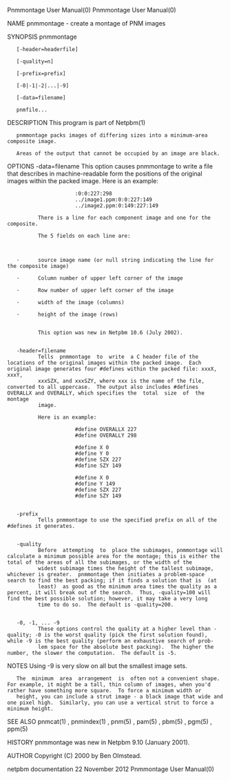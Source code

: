 Pnmmontage User Manual(0)                                                                                                                                                           Pnmmontage User Manual(0)



NAME
       pnmmontage - create a montage of PNM images


SYNOPSIS
       pnmmontage

       [-header=headerfile]

       [-quality=n]

       [-prefix=prefix]

       [-0|-1|-2|...|-9]

       [-data=filename]

       pnmfile...


DESCRIPTION
       This program is part of Netpbm(1)

       pnmmontage packs images of differing sizes into a minimum-area composite image.

       Areas of the output that cannot be occupied by an image are black.



OPTIONS
       -data=filename
              This option causes pnmmontage to write a file that describes in machine-readable form the positions of the original images within the packed image.  Here is an example:

                          :0:0:227:298
                          ../image1.ppm:0:0:227:149
                          ../image2.ppm:0:149:227:149

              There is a line for each component image and one for the composite.

              The 5 fields on each line are:



       ·      source image name (or null string indicating the line for the composite image)

       ·      Column number of upper left corner of the image

       ·      Row number of upper left corner of the image

       ·      width of the image (columns)

       ·      height of the image (rows)


              This option was new in Netpbm 10.6 (July 2002).


       -header=filename
              Tells  pnmmontage  to  write  a C header file of the locations of the original images within the packed image.  Each original image generates four #defines within the packed file: xxxX, xxxY,
              xxxSZX, and xxxSZY, where xxx is the name of the file, converted to all uppercase.  The output also includes #defines OVERALLX and OVERALLY, which specifies the  total  size  of  the  montage
              image.

              Here is an example:

                          #define OVERALLX 227
                          #define OVERALLY 298

                          #define X 0
                          #define Y 0
                          #define SZX 227
                          #define SZY 149

                          #define X 0
                          #define Y 149
                          #define SZX 227
                          #define SZY 149


       -prefix
              Tells pnmmontage to use the specified prefix on all of the #defines it generates.


       -quality
              Before  attempting  to  place the subimages, pnmmontage will calculate a minimum possible area for the montage; this is either the total of the areas of all the subimages, or the width of the
              widest subimage times the height of the tallest subimage, whichever is greater.  pnmmontage then initiates a problem-space search to find the best packing; if it finds a solution that is  (at
              least)  as good as the minimum area times the quality as a percent, it will break out of the search.  Thus, -quality=100 will find the best possible solution; however, it may take a very long
              time to do so.  The default is -quality=200.


       -0, -1, ... -9
              These options control the quality at a higher level than -quality; -0 is the worst quality (pick the first solution found), while -9 is the best quality (perform an exhaustive search of prob-
              lem space for the absolute best packing).  The higher the number, the slower the computation.  The default is -5.





NOTES
       Using -9 is very slow on all but the smallest image sets.

       The  minimum  area  arrangement  is  often not a convenient shape.  For example, it might be a tall, thin column of images, when you'd rather have something more square.  To force a minimum width or
       height, you can include a strut image - a black image that wide and one pixel high.  Similarly, you can use a vertical strut to force a minimum height.



SEE ALSO
       pnmcat(1) , pnmindex(1) , pnm(5) , pam(5) , pbm(5) , pgm(5) , ppm(5)



HISTORY
       pnmmontage was new in Netpbm 9.10 (January 2001).



AUTHOR
       Copyright (C) 2000 by Ben Olmstead.



netpbm documentation                                                                           22 November 2012                                                                     Pnmmontage User Manual(0)
